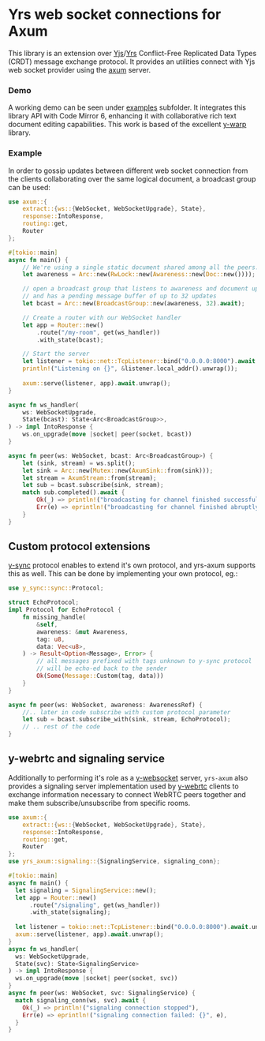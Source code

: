 # Yrs web socket connections for Axum

This library is an extension over [Yjs](https://yjs.dev)/[Yrs](https://github.com/y-crdt/y-crdt) Conflict-Free Replicated Data Types (CRDT) 
message exchange protocol. It provides an utilities connect with Yjs web socket provider using the
[axum](https://github.com/tokio-rs/axum) server.

### Demo

A working demo can be seen under [examples](./examples) subfolder. It integrates this library API with 
Code Mirror 6, enhancing it with collaborative rich text document editing capabilities. This work is based of 
the excellent [y-warp](https://github.com/y-crdt/yrs-warp) library.

### Example

In order to gossip updates between different web socket connection from the clients collaborating over the same logical document, a broadcast group can be used:

```rust
use axum::{
    extract::{ws::{WebSocket, WebSocketUpgrade}, State},
    response::IntoResponse,
    routing::get,
    Router
};

#[tokio::main]
async fn main() {
    // We're using a single static document shared among all the peers.
    let awareness = Arc::new(RwLock::new(Awareness::new(Doc::new())));

    // open a broadcast group that listens to awareness and document updates
    // and has a pending message buffer of up to 32 updates
    let bcast = Arc::new(BroadcastGroup::new(awareness, 32).await);

    // Create a router with our WebSocket handler
    let app = Router::new()
        .route("/my-room", get(ws_handler))
        .with_state(bcast);

    // Start the server
    let listener = tokio::net::TcpListener::bind("0.0.0.0:8000").await.unwrap();
    println!("Listening on {}", &listener.local_addr().unwrap());
    
    axum::serve(listener, app).await.unwrap();
}

async fn ws_handler(
    ws: WebSocketUpgrade,
    State(bcast): State<Arc<BroadcastGroup>>,
) -> impl IntoResponse {
    ws.on_upgrade(move |socket| peer(socket, bcast))
}

async fn peer(ws: WebSocket, bcast: Arc<BroadcastGroup>) {
    let (sink, stream) = ws.split();
    let sink = Arc::new(Mutex::new(AxumSink::from(sink)));
    let stream = AxumStream::from(stream);
    let sub = bcast.subscribe(sink, stream);
    match sub.completed().await {
        Ok(_) => println!("broadcasting for channel finished successfully"),
        Err(e) => eprintln!("broadcasting for channel finished abruptly: {}", e),
    }
}
```

## Custom protocol extensions

[y-sync](https://crates.io/crates/y-sync) protocol enables to extend it's own protocol, and yrs-axum supports this as well.
This can be done by implementing your own protocol, eg.:

```rust
use y_sync::sync::Protocol;

struct EchoProtocol;
impl Protocol for EchoProtocol {
    fn missing_handle(
        &self,
        awareness: &mut Awareness,
        tag: u8,
        data: Vec<u8>,
    ) -> Result<Option<Message>, Error> {
        // all messages prefixed with tags unknown to y-sync protocol
        // will be echo-ed back to the sender
        Ok(Some(Message::Custom(tag, data)))
    }
}

async fn peer(ws: WebSocket, awareness: AwarenessRef) {
    //.. later in code subscribe with custom protocol parameter
    let sub = bcast.subscribe_with(sink, stream, EchoProtocol);
    // .. rest of the code
}
```

## y-webrtc and signaling service

Additionally to performing it's role as a [y-websocket](https://docs.yjs.dev/ecosystem/connection-provider/y-websocket) 
server, `yrs-axum` also provides a signaling server implementation used by [y-webrtc](https://github.com/yjs/y-webrtc)
clients to exchange information necessary to connect WebRTC peers together and make them subscribe/unsubscribe from specific rooms.

```rust
use axum::{
    extract::{ws::{WebSocket, WebSocketUpgrade}, State},
    response::IntoResponse,
    routing::get,
    Router
};
use yrs_axum::signaling::{SignalingService, signaling_conn};

#[tokio::main]
async fn main() {
  let signaling = SignalingService::new();
  let app = Router::new()
      .route("/signaling", get(ws_handler))
      .with_state(signaling);
  
  let listener = tokio::net::TcpListener::bind("0.0.0.0:8000").await.unwrap();
  axum::serve(listener, app).await.unwrap();
}
async fn ws_handler(
  ws: WebSocketUpgrade,
  State(svc): State<SignalingService>
) -> impl IntoResponse {
  ws.on_upgrade(move |socket| peer(socket, svc))
}
async fn peer(ws: WebSocket, svc: SignalingService) {
  match signaling_conn(ws, svc).await {
    Ok(_) => println!("signaling connection stopped"),
    Err(e) => eprintln!("signaling connection failed: {}", e),
  }
}
```

